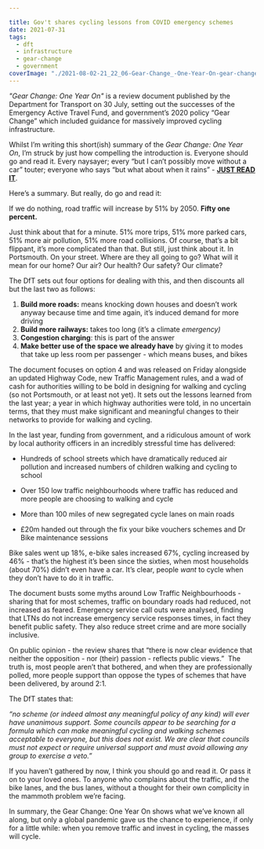 ```yaml
---

title: Gov't shares cycling lessons from COVID emergency schemes
date: 2021-07-31
tags:  
  - dft
  - infrastructure 
  - gear-change
  - government
coverImage: "./2021-08-02-21_22_06-Gear-Change_-One-Year-On-gear-change-one-year-on.pdf-—-Mozilla-Firefox.png"
---
```


_"Gear Change: One Year On"_ is a review document published by the Department for Transport on 30 July, setting out the successes of the Emergency Active Travel Fund, and government’s 2020 policy “Gear Change” which included guidance for massively improved cycling infrastructure.

Whilst I’m writing this short(ish) summary of the _Gear Change: One Year On_, I’m struck by just how compelling the introduction is. Everyone should go and read it. Every naysayer; every “but I can’t possibly move without a car” touter; everyone who says “but what about when it rains” - [**JUST READ IT**](https://assets.publishing.service.gov.uk/government/uploads/system/uploads/attachment_data/file/1007619/gear-change-one-year-on.pdf).

Here’s a summary. But really, do go and read it: 

If we do nothing, road traffic will increase by 51% by 2050. **Fifty one percent.** 

Just think about that for a minute. 51% more trips, 51% more parked cars, 51% more air pollution, 51% more road collisions. Of course, that’s a bit flippant, it’s more complicated than that. But still, just think about it. In Portsmouth. On your street. Where are they all going to go? What will it mean for our home? Our air? Our health? Our safety? Our climate?

The DfT sets out four options for dealing with this, and then discounts all but the last two as follows:

1. **Build more roads:** means knocking down houses and doesn’t work anyway because time and time again, it’s induced demand for more driving
2. **Build more railways:** takes too long (it’s a climate _emergency)_
3. **Congestion charging**: this is part of the answer
4. **Make better use of the space we already have** by giving it to modes that take up less room per passenger - which means buses, and bikes

The document focuses on option 4 and was released on Friday alongside an updated Highway Code, new Traffic Management rules, and a wad of cash for authorities willing to be bold in designing for walking and cycling (so not Portsmouth, or at least not yet). It sets out the lessons learned from the last year; a year in which highway authorities were told, in no uncertain terms, that they must make significant and meaningful changes to their networks to provide for walking and cycling. 

In the last year, funding from government, and a ridiculous amount of work by local authority officers in an incredibly stressful time has delivered:

- Hundreds of school streets which have dramatically reduced air pollution and increased numbers of children walking and cycling to school 

- Over 150 low traffic neighbourhoods where traffic has reduced and more people are choosing to walking and cycle

- More than 100 miles of new segregated cycle lanes on main roads

- £20m handed out through the fix your bike vouchers schemes and Dr Bike maintenance sessions 

Bike sales went up 18%, e-bike sales increased 67%, cycling increased by 46% - that’s the highest it’s been since the sixties, when most households (about 70%) didn’t even have a car. It’s clear, people _want_ to cycle when they don’t have to do it in traffic. 

The document busts some myths around Low Traffic Neighbourhoods - sharing that for most schemes, traffic on boundary roads had reduced, not increased as feared. Emergency service call outs were analysed, finding that LTNs do not increase emergency service responses times, in fact they benefit public safety. They also reduce street crime and are more socially inclusive.

On public opinion - the review shares that “there is now clear evidence that neither the opposition - nor (their) passion - reflects public views.”  The truth is, most people aren’t that bothered, and when they are professionally polled, more people support than oppose the types of schemes that have been delivered, by around 2:1.

The DfT states that: 

_“no scheme (or indeed almost any meaningful policy of any kind) will ever have unanimous support. Some councils appear to be searching for a formula which can make meaningful cycling and walking schemes acceptable to everyone, but this does not exist. We are clear that councils must not expect or require universal support and must avoid allowing any group to exercise a veto.”_

If you haven’t gathered by now, I think you should go and read it. Or pass it on to your loved ones. To anyone who complains about the traffic, and the bike lanes, and the bus lanes, without a thought for their own complicity in the mammoth problem we’re facing. 

In summary, the Gear Change: One Year On shows what we’ve known all along, but only a global pandemic gave us the chance to experience, if only for a little while: when you remove traffic and invest in cycling, the masses will cycle.
